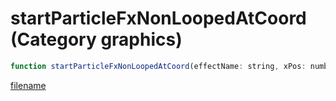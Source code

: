 # startParticleFxNonLoopedAtCoord (Category graphics)

```js
function startParticleFxNonLoopedAtCoord(effectName: string, xPos: number, yPos: number, zPos: number, xRot: number, yRot: number, zRot: number, scale: number, xAxis: boolean, yAxis: boolean, zAxis: boolean): number
```

[filename](startParticleFxNonLoopedAtCoord_m.md ':include')